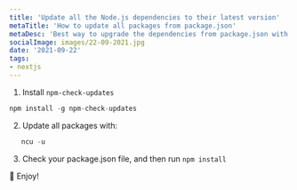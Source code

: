 ```yaml
---
title: 'Update all the Node.js dependencies to their latest version'
metaTitle: 'How to update all packages from package.json'
metaDesc: 'Best way to upgrade the dependencies from package.json with terminal commands.'
socialImage: images/22-09-2021.jpg
date: '2021-09-22'
tags:
- nextjs
---
```



1. Install `npm-check-updates`
```js
npm install -g npm-check-updates
```
2. Update all packages with:
```js
   ncu -u
```
3. Check your package.json file, and then run `npm install`

🚀  Enjoy!
